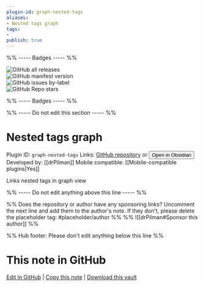 ```yaml
---
plugin-id: graph-nested-tags
aliases:
- Nested tags graph
tags: 
- 
publish: true
---
```


%% ----- Badges ----- %%

![GitHub all releases](https://img.shields.io/github/downloads/drPilman/obsidian-graph-nested-tags/total?color=573E7A&logo=github&style=for-the-badge)   
![GitHub manifest version](https://img.shields.io/github/manifest-json/v/drPilman/obsidian-graph-nested-tags?color=573E7A&logo=github&style=for-the-badge)   
![GitHub issues by-label](https://img.shields.io/github/issues/drPilman/obsidian-graph-nested-tags/help%20wanted?color=573E7A&logo=github&style=for-the-badge)   
![GitHub Repo stars](https://img.shields.io/github/stars/drPilman/obsidian-graph-nested-tags?color=573E7A&logo=github&style=for-the-badge)

%% ----- Badges ----- %%

%% ----- Do not edit this section ----- %%

# Nested tags graph

Plugin ID: `graph-nested-tags`
Links: [GitHub repository](https://github.com/drPilman/obsidian-graph-nested-tags) or [<button id=HH>Open in Obsidian</button>](obsidian://show-plugin?id=graph-nested-tags)
Developed by: [[drPilman]]
Mobile compatible: [[Mobile-compatible plugins|Yes]]

Links nested tags in graph view

%% ----- Do not edit anything above this line ----- %% 

%% Does the repository or author have any sponsoring links? Uncomment the next line and add them to the author's note. If they don't, please delete the placeholder tag: #placeholder/author %%
%% ![[drPilman#Sponsor this author]] %%

%% Hub footer: Please don't edit anything below this line %%

# This note in GitHub

<span class="git-footer">[Edit In GitHub](https://github.dev/obsidian-community/obsidian-hub/blob/main/02%20-%20Community%20Expansions/02.05%20All%20Community%20Expansions/Plugins/graph-nested-tags.md "git-hub-edit-note") | [Copy this note](https://raw.githubusercontent.com/obsidian-community/obsidian-hub/main/02%20-%20Community%20Expansions/02.05%20All%20Community%20Expansions/Plugins/graph-nested-tags.md "git-hub-copy-note") | [Download this vault](https://github.com/obsidian-community/obsidian-hub/archive/refs/heads/main.zip "git-hub-download-vault") </span>
